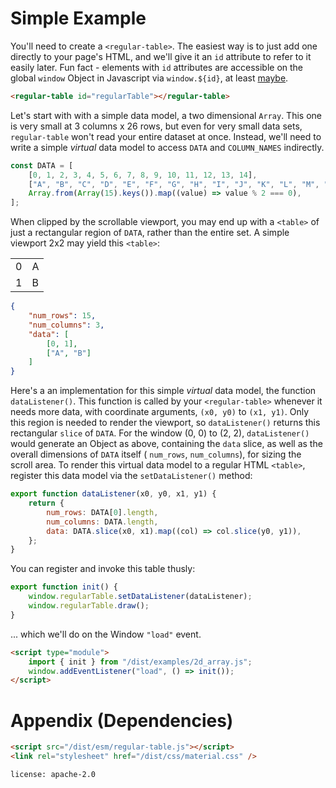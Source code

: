 # Simple Example

You'll need to create a `<regular-table>`. The easiest way is to just add one directly to your page's HTML, and we'll give it an `id` attribute to refer to it easily later. Fun fact - elements with
`id` attributes are accessible on the global `window` Object in Javascript via `window.${id}`, at least
[maybe](https://stackoverflow.com/questions/18713272/why-do-dom-elements-exist-as-properties-on-the-window-object).

```html
<regular-table id="regularTable"></regular-table>
```

Let's start with with a simple data model, a two dimensional `Array`. This one is very small at 3 columns x 26 rows, but even for very small data sets, `regular-table` won't read your entire dataset
at once. Instead, we'll need to write a simple _virtual_ data model to access `DATA` and `COLUMN_NAMES` indirectly.

```javascript
const DATA = [
    [0, 1, 2, 3, 4, 5, 6, 7, 8, 9, 10, 11, 12, 13, 14],
    ["A", "B", "C", "D", "E", "F", "G", "H", "I", "J", "K", "L", "M", "N", "O"],
    Array.from(Array(15).keys()).map((value) => value % 2 === 0),
];
```

When clipped by the scrollable viewport, you may end up with a `<table>` of just a rectangular region of `DATA`, rather than the entire set. A simple viewport 2x2 may yield this `<table>`:

<table>
<tbody>
<tr>
<td>0</td>
<td>A</td>
</tr>
<tr>
<td>1</td>
<td>B</td>
</tr>
</tbody>
</table>

```json
{
    "num_rows": 15,
    "num_columns": 3,
    "data": [
        [0, 1],
        ["A", "B"]
    ]
}
```

Here's a an implementation for this simple _virtual_ data model, the function `dataListener()`. This function is called by your `<regular-table>` whenever it needs more data, with coordinate
arguments, `(x0, y0)` to `(x1, y1)`. Only this region is needed to render the viewport, so `dataListener()` returns this rectangular `slice` of `DATA`. For the window (0, 0) to (2, 2),
`dataListener()` would generate an Object as above, containing the `data` slice, as well as the overall dimensions of `DATA` itself ( `num_rows`, `num_columns`), for sizing the scroll area. To render
this virtual data model to a regular HTML `<table>`, register this data model via the `setDataListener()` method:

```javascript
export function dataListener(x0, y0, x1, y1) {
    return {
        num_rows: DATA[0].length,
        num_columns: DATA.length,
        data: DATA.slice(x0, x1).map((col) => col.slice(y0, y1)),
    };
}
```

You can register and invoke this table thusly:

```javascript
export function init() {
    window.regularTable.setDataListener(dataListener);
    window.regularTable.draw();
}
```

... which we'll do on the Window `"load"` event.

```html
<script type="module">
    import { init } from "/dist/examples/2d_array.js";
    window.addEventListener("load", () => init());
</script>
```

# Appendix (Dependencies)

```html
<script src="/dist/esm/regular-table.js"></script>
<link rel="stylesheet" href="/dist/css/material.css" />
```

```block
license: apache-2.0
```
